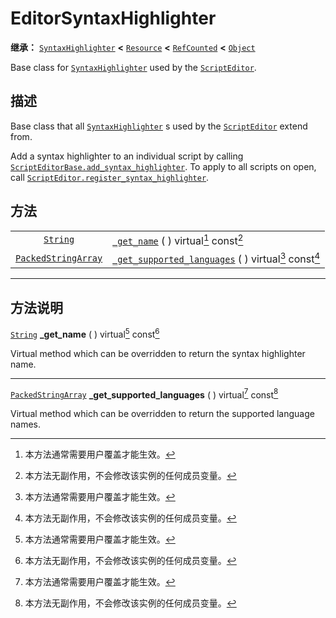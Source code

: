 <!-- ⚠ 请勿编辑本文件 ⚠ -->
<!-- 本文档使用脚本从 WeDot 引擎源码仓库生成。 -->
<!-- 生成脚本：https://github.com/WeDot-Engine/WeDot/tree/4.3/doc/tools/make_md.py； -->
<!-- 原文件：https://github.com/WeDot-Engine/WeDot/tree/4.3/doc/classes/EditorSyntaxHighlighter.xml。 -->

<div id="_class_editorsyntaxhighlighter"></div>

# EditorSyntaxHighlighter

**继承：** [`SyntaxHighlighter`](class_syntaxhighlighter.md) **<** [`Resource`](class_resource.md) **<** [`RefCounted`](class_refcounted.md) **<** [`Object`](class_object.md)

Base class for [`SyntaxHighlighter`](class_syntaxhighlighter.md) used by the [`ScriptEditor`](class_scripteditor.md).

## 描述

Base class that all [`SyntaxHighlighter`](class_syntaxhighlighter.md) s used by the [`ScriptEditor`](class_scripteditor.md) extend from.

Add a syntax highlighter to an individual script by calling [`ScriptEditorBase.add_syntax_highlighter`](class_scripteditorbase.md#class_scripteditorbase_method_add_syntax_highlighter). To apply to all scripts on open, call [`ScriptEditor.register_syntax_highlighter`](class_scripteditor.md#class_scripteditor_method_register_syntax_highlighter).

## 方法

|||
|:-:|:--|
| [`String`](class_string.md)                       | [`_get_name`](class_editorsyntaxhighlighter.md#class_editorsyntaxhighlighter_private_method__get_name) ( ) virtual[^virtual] const[^const]                               |
| [`PackedStringArray`](class_packedstringarray.md) | [`_get_supported_languages`](class_editorsyntaxhighlighter.md#class_editorsyntaxhighlighter_private_method__get_supported_languages) ( ) virtual[^virtual] const[^const] |

<!-- rst-class:: classref-section-separator -->

---

## 方法说明

<div id="_class_editorsyntaxhighlighter_private_method__get_name"></div>

[`String`](class_string.md) **_get_name** ( ) virtual[^virtual] const[^const]<div id="class_editorsyntaxhighlighter_private_method__get_name"></div>

Virtual method which can be overridden to return the syntax highlighter name.

<!-- rst-class:: classref-item-separator -->

---

<div id="_class_editorsyntaxhighlighter_private_method__get_supported_languages"></div>

[`PackedStringArray`](class_packedstringarray.md) **_get_supported_languages** ( ) virtual[^virtual] const[^const]<div id="class_editorsyntaxhighlighter_private_method__get_supported_languages"></div>

Virtual method which can be overridden to return the supported language names.

[^virtual]: 本方法通常需要用户覆盖才能生效。
[^const]: 本方法无副作用，不会修改该实例的任何成员变量。
[^vararg]: 本方法除了能接受在此处描述的参数外，还能够继续接受任意数量的参数。
[^constructor]: 本方法用于构造某个类型。
[^static]: 调用本方法无需实例，可直接使用类名进行调用。
[^operator]: 本方法描述的是使用本类型作为左操作数的有效运算符。
[^bitfield]: 这个值是由下列位标志构成位掩码的整数。
[^void]: 无返回值。
